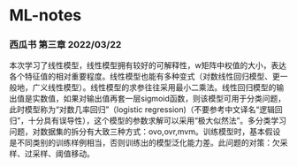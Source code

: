 # ML-notes

### 西瓜书 第三章 2022/03/22
本次学习了线性模型，线性模型拥有较好的可解释性，w矩阵中权值的大小，表达各个特征值的相对重要程度。线性模型也能有多种变式（对数线性回归模型、更一般地，广义线性模型）。线性模型的求参往往采用最小二乘法。线性回归模型的输出值是实数值，如果对输出值再套一层sigmoid函数，则该模型可用于分类问题，此时模型称为“对数几率回归”（logistic regression)（不要参考中文译名“逻辑回归”，十分具有误导性），这个模型的参数求解可以采用“极大似然法”。多分类学习问题，对数据集的拆分有大致三种方式：ovo,ovr,mvm。训练模型时，基本假设是不同类别的训练样例相当，否则训练出的模型泛化能力差。此问题的对策：欠采样、过采样、阈值移动。
